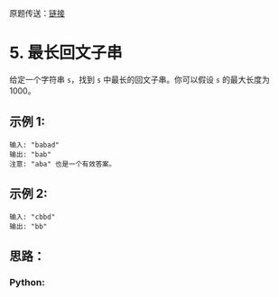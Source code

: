 原题传送：[链接](https://leetcode-cn.com/problems/longest-palindromic-substring/)
# 5. 最长回文子串
给定一个字符串 ```s```，找到 ```s``` 中最长的回文子串。你可以假设 ```s``` 的最大长度为 1000。


## 示例 1:

```
输入: "babad"
输出: "bab"
注意: "aba" 也是一个有效答案。
```

## 示例 2:

```
输入: "cbbd"
输出: "bb"
```

## 思路：


### Python:
```python

```

